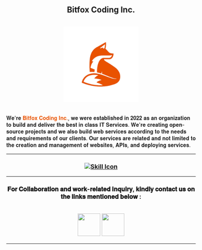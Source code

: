 <center>
<h2><b>Bitfox Coding Inc.</b></h2><p>
<a href="https://github.com/Bitfox-Coding-Inc" target="_blank"><img style="height:200px; width:200px; cursor: pointer; margin-top:15px;" src="../Logo/bitfox-logo-removebg-preview.png"></a>
</a>
</center>

<br>𝐖𝐞'𝐫𝐞 <font color="#e95201">𝐁𝐢𝐭𝐟𝐨𝐱 𝐂𝐨𝐝𝐢𝐧𝐠 𝐈𝐧𝐜.</font>, 𝐰𝐞 𝐰𝐞𝐫𝐞 𝐞𝐬𝐭𝐚𝐛𝐥𝐢𝐬𝐡𝐞𝐝 𝐢𝐧 𝟐𝟎𝟐𝟐 𝐚𝐬 𝐚𝐧 𝐨𝐫𝐠𝐚𝐧𝐢𝐳𝐚𝐭𝐢𝐨𝐧 𝐭𝐨 𝐛𝐮𝐢𝐥𝐝 𝐚𝐧𝐝 𝐝𝐞𝐥𝐢𝐯𝐞𝐫 𝐭𝐡𝐞 𝐛𝐞𝐬𝐭 𝐢𝐧 𝐜𝐥𝐚𝐬𝐬 𝐈𝐓 𝐒𝐞𝐫𝐯𝐢𝐜𝐞𝐬. 𝐖𝐞'𝐫𝐞 𝐜𝐫𝐞𝐚𝐭𝐢𝐧𝐠 𝐨𝐩𝐞𝐧-𝐬𝐨𝐮𝐫𝐜𝐞 𝐩𝐫𝐨𝐣𝐞𝐜𝐭𝐬 𝐚𝐧𝐝 𝐰𝐞 𝐚𝐥𝐬𝐨 𝐛𝐮𝐢𝐥𝐝 𝐰𝐞𝐛 𝐬𝐞𝐫𝐯𝐢𝐜𝐞𝐬 𝐚𝐜𝐜𝐨𝐫𝐝𝐢𝐧𝐠 𝐭𝐨 𝐭𝐡𝐞 𝐧𝐞𝐞𝐝𝐬 𝐚𝐧𝐝 𝐫𝐞𝐪𝐮𝐢𝐫𝐞𝐦𝐞𝐧𝐭𝐬 𝐨𝐟 𝐨𝐮𝐫 𝐜𝐥𝐢𝐞𝐧𝐭𝐬. 𝐎𝐮𝐫 𝐬𝐞𝐫𝐯𝐢𝐜𝐞𝐬 𝐚𝐫𝐞 𝐫𝐞𝐥𝐚𝐭𝐞𝐝 𝐚𝐧𝐝 𝐧𝐨𝐭 𝐥𝐢𝐦𝐢𝐭𝐞𝐝 𝐭𝐨 𝐭𝐡𝐞 𝐜𝐫𝐞𝐚𝐭𝐢𝐨𝐧 𝐚𝐧𝐝 𝐦𝐚𝐧𝐚𝐠𝐞𝐦𝐞𝐧𝐭 𝐨𝐟 𝐰𝐞𝐛𝐬𝐢𝐭𝐞𝐬, 𝐀𝐏𝐈𝐬, 𝐚𝐧𝐝 𝐝𝐞𝐩𝐥𝐨𝐲𝐢𝐧𝐠 𝐬𝐞𝐫𝐯𝐢𝐜𝐞𝐬.</p>

<!-- --- -->

<!-- <h2 align="center">Services Offered</h2>

<div style="align-items:center;">

🐼 𝗛𝘆𝗯𝗿𝗶𝗱 𝗔𝗽𝗽𝗹𝗶𝗰𝗮𝘁𝗶𝗼𝗻 𝗗𝗲𝘃𝗲𝗹𝗼𝗽𝗺𝗲𝗻𝘁 <br>
🦊 𝗕𝗹𝗼𝗰𝗸𝗰𝗵𝗮𝗶𝗻 𝗗𝗲𝘃𝗲𝗹𝗼𝗽𝗺𝗲𝗻𝘁 <br>
🐶 𝗗𝗶𝘀𝘁𝗿𝗶𝗯𝘂𝘁𝗲𝗱 𝗦𝘆𝘀𝘁𝗲𝗺 𝗗𝗲𝘃𝗲𝗹𝗼𝗽𝗺𝗲𝗻𝘁 <br>
🐰 𝗖𝘆𝗯𝗲𝗿 𝗦𝗲𝗰𝘂𝗿𝗶𝘁𝘆 𝗮𝗻𝗱 𝗖𝗼𝗺𝗽𝘂𝘁𝗲𝗿 𝗡𝗲𝘁𝘄𝗼𝗿𝗸𝗶𝗻𝗴 <br>
🦁 𝗘𝘁𝗵𝗶𝗰𝗮𝗹 𝗛𝗮𝗰𝗸𝗶𝗻𝗴 <br>
🐻‍❄️ 𝗖𝗹𝗼𝘂𝗱 𝗮𝗻𝗱 𝗖𝗼𝗺𝗽𝘂𝘁𝗲𝗿 𝗦𝘆𝘀𝘁𝗲𝗺 𝗔𝗿𝗰𝗵𝗶𝘁𝗲𝗰𝘁 <br>

</div> -->

---

<h3 align="center">

[![Skill Icon](https://skillicons.dev/icons?i=js,nodejs,html,css,express,git,mongodb,jenkins,figma,mysql,vscode,jquery,heroku,github,aws)](https://skillicons.dev/icons?i=js,nodejs,html,css,express,git,mongodb,jenkins,figma,mysql,vscode,jquery,heroku,github,aws)

</h3>

---

<div style="align-items:center; padding:0px 0px 15px 0px; align-items:center; margin:auto;">
<h3 align="center">𝐅𝐨𝐫 𝐂𝐨𝐥𝐥𝐚𝐛𝐨𝐫𝐚𝐭𝐢𝐨𝐧 𝐚𝐧𝐝 𝐰𝐨𝐫𝐤-𝐫𝐞𝐥𝐚𝐭𝐞𝐝 𝐢𝐧𝐪𝐮𝐢𝐫𝐲, 𝐤𝐢𝐧𝐝𝐥𝐲 𝐜𝐨𝐧𝐭𝐚𝐜𝐭 𝐮𝐬 𝐨𝐧 𝐭𝐡𝐞 𝐥𝐢𝐧𝐤𝐬 𝐦𝐞𝐧𝐭𝐢𝐨𝐧𝐞𝐝 𝐛𝐞𝐥𝐨𝐰 :
<br><br>
<a href="https://bit.ly/3eOXjRZ" target="_blank"><img style="height:60px; width:60px; cursor: pointer; margin-top:15px;" src="https://bit.ly/3C3ggJL"></a>
<a href="https://bit.ly/3gvGBI0" target="_blank"><img style="height:60px; width:60px; cursor: pointer; margin-top:15px;" src="https://pngimg.com/uploads/instagram/instagram_PNG10.png"></a>
</h3>

---